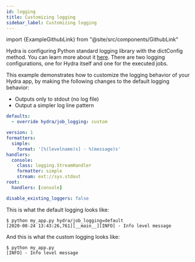 ```yaml
---
id: logging
title: Customizing logging
sidebar_label: Customizing logging
---
```


import {ExampleGithubLink} from "@site/src/components/GithubLink"

<ExampleGithubLink text="Example application" to="examples/configure_hydra/logging"/>

Hydra is configuring Python standard logging library with the dictConfig method. You can learn more about it [here](https://docs.python.org/3/howto/logging.html).
There are two logging configurations, one for Hydra itself and one for the executed jobs.

This example demonstrates how to customize the logging behavior of your Hydra app, by making the following changes
to the default logging behavior:

 * Outputs only to stdout (no log file)
 * Output a simpler log line pattern

```yaml title="config.yaml"
defaults:
  - override hydra/job_logging: custom
```

```yaml title="hydra/job_logging/custom.yaml"
version: 1
formatters:
  simple:
    format: '[%(levelname)s] - %(message)s'
handlers:
  console:
    class: logging.StreamHandler
    formatter: simple
    stream: ext://sys.stdout
root:
  handlers: [console]

disable_existing_loggers: false
```

This is what the default logging looks like:
```
$ python my_app.py hydra/job_logging=default
[2020-08-24 13:43:26,761][__main__][INFO] - Info level message
```

And this is what the custom logging looks like:
```text
$ python my_app.py 
[INFO] - Info level message
```

